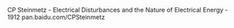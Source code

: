 CP Steinmetz - Electrical Disturbances and the Nature of Electrical Energy - 1912
pan.baidu.com/CPSteinmetz